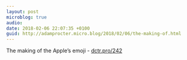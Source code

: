 ```yaml
---
layout: post
microblog: true
audio: 
date: 2018-02-06 22:07:35 +0100
guid: http://adamprocter.micro.blog/2018/02/06/the-making-of.html
---
```

The making of the Apple’s emoji - [dctr.pro/242](http://dctr.pro/242) 
